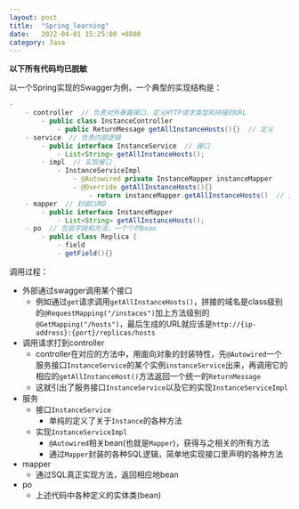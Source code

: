 ```yaml
---
layout: post
title:  "Spring_learning"
date:   2022-04-01 15:25:00 +0800
category: Java
---
```


**以下所有代码均已脱敏**

以一个Spring实现的Swagger为例，一个典型的实现结构是：

```java
-
    - controller  // 负责对外暴露接口，定义HTTP请求类型和拼接的URL
        - public class InstanceController
            - public ReturnMessage getAllInstanceHosts(){}  // 定义
    - service  // 负责内部逻辑
        - public interface InstanceService  // 接口
            - List<String> getAllInstanceHosts();
        - impl  // 实现接口
            - InstanceServiceImpl
                - @Autowired private InstanceMapper instanceMapper
                - @Override getAllInstanceHosts(){}
                    - return instanceMapper.getAllInstanceHosts()  // 这里的实例是从mapper的interface里Autowired
    - mapper  // 封装CURD
        - public interface InstanceMapper
            - List<String> getAllInstanceHosts();
    - po  // 包装字段和方法，一个个的bean
        - public class Replica {
            - field
            - getField(){}
```

调用过程：
- 外部通过swagger调用某个接口
    - 例如通过`get`请求调用`getAllInstanceHosts()`，拼接的域名是class级别的`@RequestMapping("/instaces")`加上方法级别的`@GetMapping("/hosts")`，最后生成的URL就应该是`http://{ip-address}:{port}/replicas/hosts`
- 调用请求打到controller
    - controller在对应的方法中，用面向对象的封装特性，先`@Autowired`一个服务接口`InstanceService`的某个实例`instanceService`出来，再调用它的相应的`getAllInstanceHost()`方法返回一个统一的`ReturnMessage`
    - 这就引出了服务接口`InstanceService`以及它的实现`InstanceServiceImpl`
- 服务
    - 接口`InstanceService`
        - 单纯的定义了关于`Instance`的各种方法
    - 实现`InstanceServiceImpl`
        - `@Autowired`相关bean(也就是`Mapper`)，获得与之相关的所有方法
        - 通过`Mapper`封装的各种SQL逻辑，简单地实现接口里声明的各种方法
- mapper
    - 通过SQL真正实现方法，返回相应地bean
- po
    - 上述代码中各种定义的实体类(bean)
